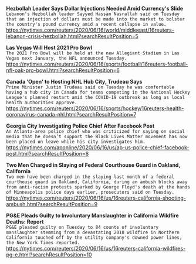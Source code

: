**Hezbollah Leader Says Dollar Injections Needed Amid Currency's Slide**\
`Lebanon's Hezbollah leader Sayyed Hassan Nasrallah said on Tuesday that an injection of dollars must be made into the market to bolster the country's pound currency amid a recent collapse in value.`\
https://nytimes.com/reuters/2020/06/16/world/middleeast/16reuters-lebanon-crisis-hezbollah.html?searchResultPosition=5

**Las Vegas Will Host 2021 Pro Bowl**\
`The 2021 Pro Bowl will be held at the new Allegiant Stadium in Las Vegas next January, the NFL announced Tuesday.`\
https://nytimes.com/reuters/2020/06/16/sports/football/16reuters-football-nfl-oak-pro-bowl.html?searchResultPosition=6

**Canada 'Open' to Hosting NHL Hub City, Trudeau Says**\
`Prime Minister Justin Trudeau said on Tuesday he was comfortable having a hub city in Canada for teams competing in the National Hockey League's planned restart amid the COVID-19 outbreak as long as local health authorities approve.`\
https://nytimes.com/reuters/2020/06/16/sports/hockey/16reuters-health-coronavirus-canada-nhl.html?searchResultPosition=7

**Georgia City Investigating Police Chief After Facebook Post**\
`An Atlanta-area police chief who was criticized for saying on social media that he doesn’t support the Black Lives Matter movement has now been placed on leave while his city investigates him.`\
https://nytimes.com/aponline/2020/06/16/us/ap-us-police-chief-facebook-post.html?searchResultPosition=8

**Two Men Charged in Slaying of Federal Courthouse Guard in Oakland, California**\
`Two men have been charged in the slaying last month of a federal courthouse guard in Oakland, California, during an ambush blocks away from anti-racism protests sparked by George Floyd's death at the hands of Minneapolis police days earlier, prosecutors said on Tuesday.`\
https://nytimes.com/reuters/2020/06/16/us/16reuters-california-shooting-ambush.html?searchResultPosition=9

**PG&E Pleads Guilty to Involuntary Manslaughter in California Wildfire Deaths: Report**\
`PG&E pleaded guilty on Tuesday to 84 counts of involuntary manslaughter stemming from a devastating 2018 wildfire in Northern California touched off by the utility company's downed power lines, the New York Times reported.`\
https://nytimes.com/reuters/2020/06/16/us/16reuters-california-wildfires-pg-e.html?searchResultPosition=10


